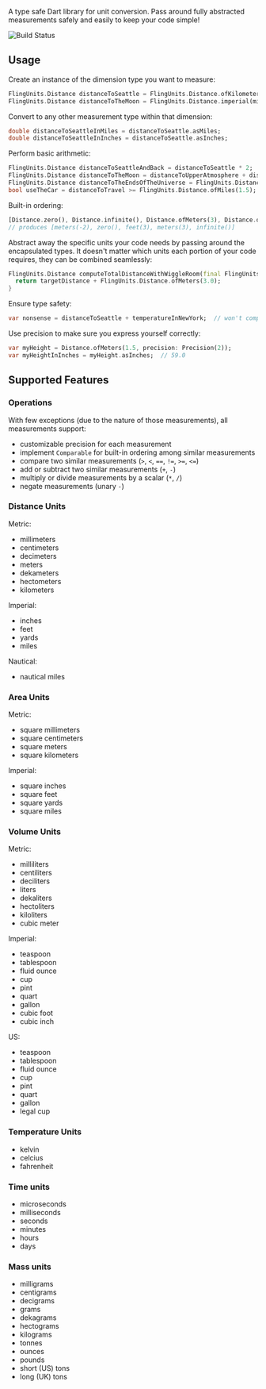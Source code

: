 A type safe Dart library for unit conversion. Pass around fully abstracted measurements safely and easily to keep your
code simple!

![Build Status](https://travis-ci.com/gelbermungo/fling-units.svg?branch=master)

## Usage
Create an instance of the dimension type you want to measure:
```dart
FlingUnits.Distance distanceToSeattle = FlingUnits.Distance.ofKilometers(246);
FlingUnits.Distance distanceToTheMoon = FlingUnits.Distance.imperial(miles: 238900, feet: 42, inches: 6.3);
```

Convert to any other measurement type within that dimension:

```dart
double distanceToSeattleInMiles = distanceToSeattle.asMiles;
double distanceToSeattleInInches = distanceToSeattle.asInches;
```

Perform basic arithmetic:

```dart
FlingUnits.Distance distanceToSeattleAndBack = distanceToSeattle * 2;
FlingUnits.Distance distanceToTheMoon = distanceToUpperAtmosphere + distanceFromAtmosphereToMoon;
FlingUnits.Distance distanceToTheEndsOfTheUniverse = FlingUnits.Distance.infinite();
bool useTheCar = distanceToTravel >= FlingUnits.Distance.ofMiles(1.5);
```

Built-in ordering:

```dart
[Distance.zero(), Distance.infinite(), Distance.ofMeters(3), Distance.ofFeet(3), Distance.ofMeters(-2)].sort();
// produces [meters(-2), zero(), feet(3), meters(3), infinite()]
```

Abstract away the specific units your code needs by passing around the encapsulated types. It doesn't matter which units each portion of your code requires, they can be combined seamlessly:
```dart
FlingUnits.Distance computeTotalDistanceWithWiggleRoom(final FlingUnits.Distance targetDistance) {
  return targetDistance + FlingUnits.Distance.ofMeters(3.0);
}
```

Ensure type safety:
```dart
var nonsense = distanceToSeattle + temperatureInNewYork;  // won't compile!
```

Use precision to make sure you express yourself correctly:

```dart
var myHeight = Distance.ofMeters(1.5, precision: Precision(2));
var myHeightInInches = myHeight.asInches;  // 59.0
```

## Supported Features

### Operations

With few exceptions (due to the nature of those measurements), all measurements support:

- customizable precision for each measurement
- implement `Comparable` for built-in ordering among similar measurements
- compare two similar measurements (`>`, `<`, `==`, `!=`, `>=`, `<=`)
- add or subtract two similar measurements (`+`, `-`)
- multiply or divide measurements by a scalar (`*`, `/`)
- negate measurements (unary `-`)

### Distance Units

Metric:

- millimeters
- centimeters
- decimeters
- meters
- dekameters
- hectometers
- kilometers

Imperial:

- inches
- feet
- yards
- miles

Nautical:

- nautical miles

### Area Units

Metric:

- square millimeters
- square centimeters
- square meters
- square kilometers

Imperial:

- square inches
- square feet
- square yards
- square miles

### Volume Units

Metric:

- milliliters
- centiliters
- deciliters
- liters
- dekaliters
- hectoliters
- kiloliters
- cubic meter

Imperial:
- teaspoon
- tablespoon
- fluid ounce
- cup
- pint
- quart
- gallon
- cubic foot
- cubic inch

US:
- teaspoon
- tablespoon
- fluid ounce
- cup
- pint
- quart
- gallon
- legal cup

### Temperature Units

- kelvin
- celcius
- fahrenheit

### Time units

- microseconds
- milliseconds
- seconds
- minutes
- hours
- days

### Mass units

- milligrams
- centigrams
- decigrams
- grams
- dekagrams
- hectograms
- kilograms
- tonnes
- ounces
- pounds
- short (US) tons
- long (UK) tons
